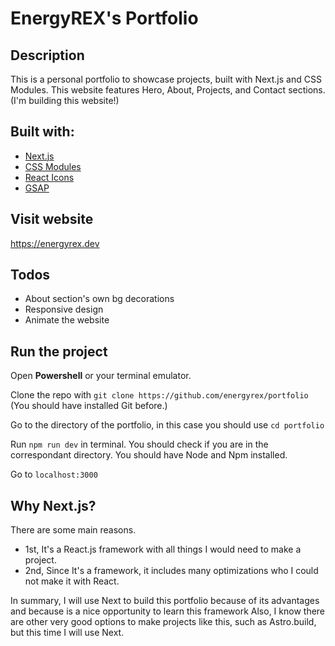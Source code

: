 # EnergyREX's Portfolio

## Description

This is a personal portfolio to showcase projects, built with Next.js and CSS Modules. This website features Hero, About, Projects, and Contact sections.
(I'm building this website!)

## Built with: 

- [Next.js](nextjs.org)
- [CSS Modules](https://nextjs.org/docs/app/building-your-application/styling/css-modules)
- [React Icons](https://react-icons.github.io/react-icons/)
- [GSAP](https://gsap.com/)

## Visit website

https://energyrex.dev

## Todos

- About section's own bg decorations
- Responsive design
- Animate the website

## Run the project

Open **Powershell** or your terminal emulator.

Clone the repo with ``git clone https://github.com/energyrex/portfolio`` (You should have installed Git before.)

Go to the directory of the portfolio, in this case you should use ``cd portfolio``

Run `` npm run dev `` in terminal. You should check if you are in the correspondant directory. You should have Node and Npm installed.

Go to `` localhost:3000 ``

## Why Next.js?

There are some main reasons. 

- 1st, It's a React.js framework with all things I would need to make a project.
- 2nd, Since It's a framework, it includes many optimizations who I could not make it with React.

In summary, I will use Next to build this portfolio because of its advantages and because is a nice opportunity to learn this framework
Also, I know there are other very good options to make projects like this, such as Astro.build, but this time I will use Next.